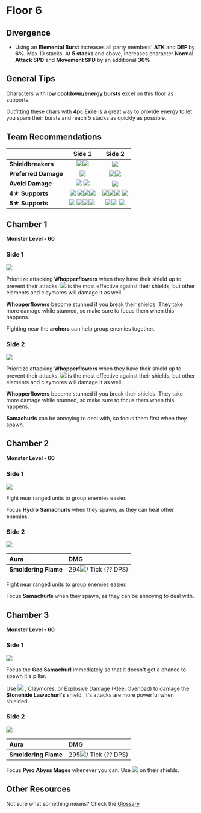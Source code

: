 # Floor 6

## Divergence

* Using an **Elemental Burst** increases all party members' **ATK** and **DEF** by **6%**. Max 10 stacks. At **5 stacks** and above, increases character **Normal Attack SPD** and **Movement SPD** by an additional **30%**

## General Tips

Characters with **low cooldown/energy bursts** excel on this floor as supports. 

Outfitting these chars with **4pc Exile** is a great way to provide energy to let you spam their bursts and reach 5 stacks as quickly as possible.

## Team Recommendations

|  | Side 1 | Side 2 |
| :--- | :---: | :---: |
| **Shieldbreakers** |  ​​![](https://firebasestorage.googleapis.com/v0/b/gitbook-28427.appspot.com/o/assets%2F-MVAGyyACcSzyzfmgy7f%2Fsync%2F485abc41b72e4fb75fd6cf1b2c21d83a5da9a05c.png?generation=1615182625871961&alt=media)![](../../.gitbook/assets/geo_small.png)  | ![](../../.gitbook/assets/hydro_small.png)  |
| **Preferred Damage** | ![](../../.gitbook/assets/pyro_small.png)  | ![](../../.gitbook/assets/hydro_small.png)![](../../.gitbook/assets/cryo_small.png)  |
| **Avoid Damage** |  ​​![](../../.gitbook/assets/geo_small.png) ![](../../.gitbook/assets/physical_small.png) | ![](../../.gitbook/assets/pyro_small.png)  |
| **4**★ **Supports** |  ​​![](https://firebasestorage.googleapis.com/v0/b/gitbook-28427.appspot.com/o/assets%2F-MVAGyyACcSzyzfmgy7f%2F-MVKTPJXzkfD7cQl9kZr%2F-MVK_BSWgxb2kRAIvYGt%2FUI_AvatarIcon_Amber.png?alt=media&token=5ed44853-bcab-47df-af93-e6c4f69de461) ![](../../.gitbook/assets/ui_avataricon_bennett.png)​![](../../.gitbook/assets/ui_avataricon_noelle.png)​​![](../../.gitbook/assets/ui_avataricon_xinyan.png) |  ​​![](../../.gitbook/assets/ui_avataricon_barbara.png)![](https://firebasestorage.googleapis.com/v0/b/gitbook-28427.appspot.com/o/assets%2F-MVAGyyACcSzyzfmgy7f%2F-MVKTPJXzkfD7cQl9kZr%2F-MVKcpeGJrAE15sALW54%2FUI_AvatarIcon_Chongyun.png?alt=media&token=6d987220-a265-41df-9f04-b43697a17ef7)![](../../.gitbook/assets/ui_avataricon_kaeya.png) ​![](../../.gitbook/assets/ui_avataricon_xingqiu.png) |
| **5**★ **Supports** |  ​​![](../../.gitbook/assets/ui_avataricon_albedo.png) ​![](../../.gitbook/assets/ui_avataricon_zhongli.png)![](../../.gitbook/assets/ui_avataricon_lumine.png)​​![](../../.gitbook/assets/ui_avataricon_venti.png) ​​ |  ​​![](../../.gitbook/assets/ui_avataricon_albedo.png)![](../../.gitbook/assets/ui_avataricon_ganyu.png)  ​​![](../../.gitbook/assets/ui_avataricon_lumine.png)​​ |

## Chamber 1

**Monster Level - 60**

### Side 1

![](../../.gitbook/assets/6-1-1.png)

Prioritize attacking **Whopperflowers** when they have their shield up to prevent their attacks. ![](../../.gitbook/assets/pyro_small.png) is the most effective against their shields, but other elements and claymores will damage it as well. 

**Whopperflowers** become stunned if you break their shields. They take more damage while stunned, so make sure to focus them when this happens.

Fighting near the **archers** can help group enemies together.

### Side 2

![](../../.gitbook/assets/6-1-2.png)

Prioritize attacking **Whopperflowers** when they have their shield up to prevent their attacks. ![](../../.gitbook/assets/hydro_small.png) is the most effective against their shields, but other elements and claymores will damage it as well. 

**Whopperflowers** become stunned if you break their shields. They take more damage while stunned, so make sure to focus them when this happens.

**Samachurls** can be annoying to deal with, so focus them first when they spawn.

## **Chamber 2**

**Monster Level - 60**

### Side 1

![](../../.gitbook/assets/6-2-1.png)

Fight near ranged units to group enemies easier.

Focus **Hydro** **Samachurls** when they spawn, as they can heal other enemies.

### Side 2

![](../../.gitbook/assets/6-2-2.png)

| Aura | DMG |
| :--- | :--- |
| **Smoldering Flame** | 294![](../../.gitbook/assets/pyro_small.png)/ Tick \(?? DPS\) |

Fight near ranged units to group enemies easier.

Focus **Samachurls** when they spawn, as they can be annoying to deal with.

## **Chamber 3**

**Monster Level - 60**

### Side 1

![](../../.gitbook/assets/6-3-1.png)

Focus the **Geo Samachurl** immediately so that it doesn't get a chance to spawn it's pillar.

Use ![](../../.gitbook/assets/geo_small.png) , Claymores, or Explosive Damage \(Klee, Overload\) to damage the **Stonehide Lawachurl's** shield. It's attacks are more powerful when shielded.

### Side 2

![](../../.gitbook/assets/6-3-2.png)

| Aura | DMG |
| :--- | :--- |
| **Smoldering Flame** | 295![](../../.gitbook/assets/pyro_small.png)/ Tick \(?? DPS\) |

Focus **Pyro Abyss Mages** whenever you can. Use ![](../../.gitbook/assets/hydro_small.png) on their shields.

## Other Resources

Not sure what something means? Check the [Glossary](../glossary.md)

